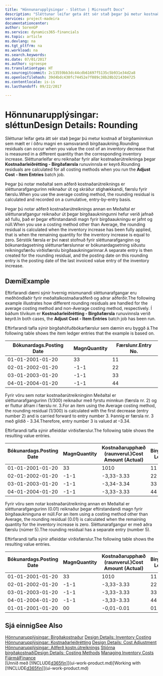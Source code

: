 ```yaml
---
title: "Hönnunarupplýsingar - Sléttun | Microsoft Docs"
description: "Sléttunar leifar geta átt sér stað þegar þú metur kostnað af birgðaminnkun sem mælt er í öðru magni en samsvarandi birgðaaukning. Sléttunarleifar eru reiknaðar fyrir allar kostnaðarútreikninga þegar **Kostnaðarleiðrétting Birgðafærsla** runuvinnsla er keyrð."
services: project-madeira
documentationcenter: 
author: SorenGP
ms.service: dynamics365-financials
ms.topic: article
ms.devlang: na
ms.tgt_pltfrm: na
ms.workload: na
ms.search.keywords: 
ms.date: 07/01/2017
ms.author: sgroespe
ms.translationtype: HT
ms.sourcegitcommit: 2c13559bb3dc44cdb61697f5135c5b931e34d2a8
ms.openlocfilehash: 39d4bdc430fc74452e7f089c38b28b3214304725
ms.contentlocale: is-is
ms.lasthandoff: 09/22/2017

---
```

# <a name="design-details-rounding"></a><span data-ttu-id="fb63d-104">Hönnunarupplýsingar: sléttun</span><span class="sxs-lookup"><span data-stu-id="fb63d-104">Design Details: Rounding</span></span>
<span data-ttu-id="fb63d-105">Sléttunar leifar geta átt sér stað þegar þú metur kostnað af birgðaminnkun sem mælt er í öðru magni en samsvarandi birgðaaukning.</span><span class="sxs-lookup"><span data-stu-id="fb63d-105">Rounding residuals can occur when you value the cost of an inventory decrease that is measured in a different quantity than the corresponding inventory increase.</span></span> <span data-ttu-id="fb63d-106">Sléttunarleifar eru reiknaðar fyrir allar kostnaðarútreikninga þegar **Kostnaðarleiðrétting - Birgðafærsla** runuvinnsla er keyrð.</span><span class="sxs-lookup"><span data-stu-id="fb63d-106">Rounding residuals are calculated for all costing methods when you run the **Adjust Cost - Item Entries** batch job.</span></span>  

 <span data-ttu-id="fb63d-107">Þegar þú notar meðaltal sem aðferð kostnaðarútreiknings er sléttunarafgangurinn reiknaður út og skráður stighækkandi, færslu fyrir færslu.</span><span class="sxs-lookup"><span data-stu-id="fb63d-107">When you use the average costing method, the rounding residual is calculated and recorded on a cumulative, entry-by-entry basis.</span></span>  

 <span data-ttu-id="fb63d-108">Þegar þú notar aðferð kostnaðarútreiknings annan en Meðaltal er sléttunarafgangur reiknaður út þegar birgðaaukningunni hefur verið jafnað að fullu, það er þegar eftirstandandi magn fyrir birgðaaukningu er jafnt og núll.</span><span class="sxs-lookup"><span data-stu-id="fb63d-108">When you use a costing method other than Average, the rounding residual is calculated when the inventory increase has been fully applied, that is when the remaining quantity for the inventory increase is equal to zero.</span></span> <span data-ttu-id="fb63d-109">Sérstök færsla er því næst stofnuð fyrir sléttunarafganginn og bókunardagsetning sléttunarfærslunnar er bókunardagsetning síðustu reikningsfærðu virðisfærslu birgðaaukningarinnar.</span><span class="sxs-lookup"><span data-stu-id="fb63d-109">A separate entry is then created for the rounding residual, and the posting date on this rounding entry is the posting date of the last invoiced value entry of the inventory increase.</span></span>  

## <a name="example"></a><span data-ttu-id="fb63d-110">Dæmi</span><span class="sxs-lookup"><span data-stu-id="fb63d-110">Example</span></span>  
 <span data-ttu-id="fb63d-111">Eftirfarandi dæmi sýnir hvernig mismunandi sléttunarafgangar eru meðhöndlaðir fyrir meðaltalkostnaðaraðferð og aðrar aðferðir.</span><span class="sxs-lookup"><span data-stu-id="fb63d-111">The following example illustrates how different rounding residuals are handled for the average costing method and non-Average costing method, respectively.</span></span> <span data-ttu-id="fb63d-112">Í báðum tilvikum er **Kostnaðarleiðrétting - Birgðafærsla** runuvinnsla verið keyrð.</span><span class="sxs-lookup"><span data-stu-id="fb63d-112">In both cases, the **Adjust Cost - Item Entries** batch job has been run.</span></span>  

 <span data-ttu-id="fb63d-113">Eftirfarandi tafla sýnir birgðahöfuðbókarfærslur sem dæmin eru byggð á.</span><span class="sxs-lookup"><span data-stu-id="fb63d-113">The following table shows the item ledger entries that the example is based on.</span></span>  

|<span data-ttu-id="fb63d-114">Bókunardags.</span><span class="sxs-lookup"><span data-stu-id="fb63d-114">Posting Date</span></span>|<span data-ttu-id="fb63d-115">Magn</span><span class="sxs-lookup"><span data-stu-id="fb63d-115">Quantity</span></span>|<span data-ttu-id="fb63d-116">Færslunr.</span><span class="sxs-lookup"><span data-stu-id="fb63d-116">Entry No.</span></span>|  
|------------------|--------------|---------------|  
|<span data-ttu-id="fb63d-117">01-01-20</span><span class="sxs-lookup"><span data-stu-id="fb63d-117">01-01-20</span></span>|<span data-ttu-id="fb63d-118">3</span><span class="sxs-lookup"><span data-stu-id="fb63d-118">3</span></span>|<span data-ttu-id="fb63d-119">1</span><span class="sxs-lookup"><span data-stu-id="fb63d-119">1</span></span>|  
|<span data-ttu-id="fb63d-120">02-01-20</span><span class="sxs-lookup"><span data-stu-id="fb63d-120">02-01-20</span></span>|<span data-ttu-id="fb63d-121">-1</span><span class="sxs-lookup"><span data-stu-id="fb63d-121">-1</span></span>|<span data-ttu-id="fb63d-122">2</span><span class="sxs-lookup"><span data-stu-id="fb63d-122">2</span></span>|  
|<span data-ttu-id="fb63d-123">03-01-20</span><span class="sxs-lookup"><span data-stu-id="fb63d-123">03-01-20</span></span>|<span data-ttu-id="fb63d-124">-1</span><span class="sxs-lookup"><span data-stu-id="fb63d-124">-1</span></span>|<span data-ttu-id="fb63d-125">3</span><span class="sxs-lookup"><span data-stu-id="fb63d-125">3</span></span>|  
|<span data-ttu-id="fb63d-126">04-01-20</span><span class="sxs-lookup"><span data-stu-id="fb63d-126">04-01-20</span></span>|<span data-ttu-id="fb63d-127">-1</span><span class="sxs-lookup"><span data-stu-id="fb63d-127">-1</span></span>|<span data-ttu-id="fb63d-128">4</span><span class="sxs-lookup"><span data-stu-id="fb63d-128">4</span></span>|  

 <span data-ttu-id="fb63d-129">Fyrir vöru sem notar kostnaðarútreikninginn Meðaltal er sléttunarafgangurinn (1/300) reiknaður með fyrstu minnkun (færsla nr. 2) og er fluttur áfram í færslu nr. 3.</span><span class="sxs-lookup"><span data-stu-id="fb63d-129">For an item using the Average costing method, the rounding residual (1/300) is calculated with the first decrease (entry number 2) and is carried forward to entry number 3.</span></span> <span data-ttu-id="fb63d-130">Þannig er færsla nr. 3 með gildið - 3.34.</span><span class="sxs-lookup"><span data-stu-id="fb63d-130">Therefore, entry number 3 is valued at –3.34.</span></span>  

 <span data-ttu-id="fb63d-131">Eftirfarandi tafla sýnir afleiddar virðisfærslur.</span><span class="sxs-lookup"><span data-stu-id="fb63d-131">The following table shows the resulting value entries.</span></span>  

|<span data-ttu-id="fb63d-132">Bókunardags.</span><span class="sxs-lookup"><span data-stu-id="fb63d-132">Posting Date</span></span>|<span data-ttu-id="fb63d-133">Magn</span><span class="sxs-lookup"><span data-stu-id="fb63d-133">Quantity</span></span>|<span data-ttu-id="fb63d-134">Kostnaðarupphæð (raunverul.)</span><span class="sxs-lookup"><span data-stu-id="fb63d-134">Cost Amount (Actual)</span></span>|<span data-ttu-id="fb63d-135">Birgðafærslunr.</span><span class="sxs-lookup"><span data-stu-id="fb63d-135">Item Ledger Entry No.</span></span>|<span data-ttu-id="fb63d-136">Færslunr.</span><span class="sxs-lookup"><span data-stu-id="fb63d-136">Entry No.</span></span>|  
|------------------|--------------|----------------------------|---------------------------|---------------|  
|<span data-ttu-id="fb63d-137">01-01-20</span><span class="sxs-lookup"><span data-stu-id="fb63d-137">01-01-20</span></span>|<span data-ttu-id="fb63d-138">3</span><span class="sxs-lookup"><span data-stu-id="fb63d-138">3</span></span>|<span data-ttu-id="fb63d-139">10</span><span class="sxs-lookup"><span data-stu-id="fb63d-139">10</span></span>|<span data-ttu-id="fb63d-140">1</span><span class="sxs-lookup"><span data-stu-id="fb63d-140">1</span></span>|<span data-ttu-id="fb63d-141">1</span><span class="sxs-lookup"><span data-stu-id="fb63d-141">1</span></span>|  
|<span data-ttu-id="fb63d-142">02-01-20</span><span class="sxs-lookup"><span data-stu-id="fb63d-142">02-01-20</span></span>|<span data-ttu-id="fb63d-143">-1</span><span class="sxs-lookup"><span data-stu-id="fb63d-143">-1</span></span>|<span data-ttu-id="fb63d-144">-3,33</span><span class="sxs-lookup"><span data-stu-id="fb63d-144">-3.33</span></span>|<span data-ttu-id="fb63d-145">2</span><span class="sxs-lookup"><span data-stu-id="fb63d-145">2</span></span>|<span data-ttu-id="fb63d-146">2</span><span class="sxs-lookup"><span data-stu-id="fb63d-146">2</span></span>|  
|<span data-ttu-id="fb63d-147">03-01-20</span><span class="sxs-lookup"><span data-stu-id="fb63d-147">03-01-20</span></span>|<span data-ttu-id="fb63d-148">-1</span><span class="sxs-lookup"><span data-stu-id="fb63d-148">-1</span></span>|<span data-ttu-id="fb63d-149">-3,34</span><span class="sxs-lookup"><span data-stu-id="fb63d-149">-3.34</span></span>|<span data-ttu-id="fb63d-150">3</span><span class="sxs-lookup"><span data-stu-id="fb63d-150">3</span></span>|<span data-ttu-id="fb63d-151">3</span><span class="sxs-lookup"><span data-stu-id="fb63d-151">3</span></span>|  
|<span data-ttu-id="fb63d-152">04-01-20</span><span class="sxs-lookup"><span data-stu-id="fb63d-152">04-01-20</span></span>|<span data-ttu-id="fb63d-153">-1</span><span class="sxs-lookup"><span data-stu-id="fb63d-153">-1</span></span>|<span data-ttu-id="fb63d-154">-3,33</span><span class="sxs-lookup"><span data-stu-id="fb63d-154">-3.33</span></span>|<span data-ttu-id="fb63d-155">4</span><span class="sxs-lookup"><span data-stu-id="fb63d-155">4</span></span>|<span data-ttu-id="fb63d-156">4</span><span class="sxs-lookup"><span data-stu-id="fb63d-156">4</span></span>|  

 <span data-ttu-id="fb63d-157">Fyrir vöru sem notar kostnaðarútreikning annan en Meðaltal er sléttunarafgangurinn (0.01) reiknaður þegar eftirstandandi magn fyrir birgðaaukninguna er núll.</span><span class="sxs-lookup"><span data-stu-id="fb63d-157">For an item using a costing method other than Average, the rounding residual (0.01) is calculated when the remaining quantity for the inventory increase is zero.</span></span> <span data-ttu-id="fb63d-158">Sléttunarafgangur er með aðra færslu (númer 5).</span><span class="sxs-lookup"><span data-stu-id="fb63d-158">The rounding residual has a separate entry (number 5).</span></span>  

 <span data-ttu-id="fb63d-159">Eftirfarandi tafla sýnir afleiddar virðisfærslur.</span><span class="sxs-lookup"><span data-stu-id="fb63d-159">The following table shows the resulting value entries.</span></span>  

|<span data-ttu-id="fb63d-160">Bókunardags.</span><span class="sxs-lookup"><span data-stu-id="fb63d-160">Posting Date</span></span>|<span data-ttu-id="fb63d-161">Magn</span><span class="sxs-lookup"><span data-stu-id="fb63d-161">Quantity</span></span>|<span data-ttu-id="fb63d-162">Kostnaðarupphæð (raunverul.)</span><span class="sxs-lookup"><span data-stu-id="fb63d-162">Cost Amount (Actual)</span></span>|<span data-ttu-id="fb63d-163">Birgðafærslunr.</span><span class="sxs-lookup"><span data-stu-id="fb63d-163">Item Ledger Entry No.</span></span>|<span data-ttu-id="fb63d-164">Færslunr.</span><span class="sxs-lookup"><span data-stu-id="fb63d-164">Entry No.</span></span>|  
|------------------|--------------|----------------------------|---------------------------|---------------|  
|<span data-ttu-id="fb63d-165">01-01-20</span><span class="sxs-lookup"><span data-stu-id="fb63d-165">01-01-20</span></span>|<span data-ttu-id="fb63d-166">3</span><span class="sxs-lookup"><span data-stu-id="fb63d-166">3</span></span>|<span data-ttu-id="fb63d-167">10</span><span class="sxs-lookup"><span data-stu-id="fb63d-167">10</span></span>|<span data-ttu-id="fb63d-168">1</span><span class="sxs-lookup"><span data-stu-id="fb63d-168">1</span></span>|<span data-ttu-id="fb63d-169">1</span><span class="sxs-lookup"><span data-stu-id="fb63d-169">1</span></span>|  
|<span data-ttu-id="fb63d-170">02-01-20</span><span class="sxs-lookup"><span data-stu-id="fb63d-170">02-01-20</span></span>|<span data-ttu-id="fb63d-171">-1</span><span class="sxs-lookup"><span data-stu-id="fb63d-171">-1</span></span>|<span data-ttu-id="fb63d-172">-3,33</span><span class="sxs-lookup"><span data-stu-id="fb63d-172">-3.33</span></span>|<span data-ttu-id="fb63d-173">2</span><span class="sxs-lookup"><span data-stu-id="fb63d-173">2</span></span>|<span data-ttu-id="fb63d-174">2</span><span class="sxs-lookup"><span data-stu-id="fb63d-174">2</span></span>|  
|<span data-ttu-id="fb63d-175">03-01-20</span><span class="sxs-lookup"><span data-stu-id="fb63d-175">03-01-20</span></span>|<span data-ttu-id="fb63d-176">-1</span><span class="sxs-lookup"><span data-stu-id="fb63d-176">-1</span></span>|<span data-ttu-id="fb63d-177">-3,33</span><span class="sxs-lookup"><span data-stu-id="fb63d-177">-3.33</span></span>|<span data-ttu-id="fb63d-178">3</span><span class="sxs-lookup"><span data-stu-id="fb63d-178">3</span></span>|<span data-ttu-id="fb63d-179">3</span><span class="sxs-lookup"><span data-stu-id="fb63d-179">3</span></span>|  
|<span data-ttu-id="fb63d-180">04-01-20</span><span class="sxs-lookup"><span data-stu-id="fb63d-180">04-01-20</span></span>|<span data-ttu-id="fb63d-181">-1</span><span class="sxs-lookup"><span data-stu-id="fb63d-181">-1</span></span>|<span data-ttu-id="fb63d-182">-3,33</span><span class="sxs-lookup"><span data-stu-id="fb63d-182">-3.33</span></span>|<span data-ttu-id="fb63d-183">4</span><span class="sxs-lookup"><span data-stu-id="fb63d-183">4</span></span>|<span data-ttu-id="fb63d-184">4</span><span class="sxs-lookup"><span data-stu-id="fb63d-184">4</span></span>|  
|<span data-ttu-id="fb63d-185">01-01-20</span><span class="sxs-lookup"><span data-stu-id="fb63d-185">01-01-20</span></span>|<span data-ttu-id="fb63d-186">0</span><span class="sxs-lookup"><span data-stu-id="fb63d-186">0</span></span>|<span data-ttu-id="fb63d-187">-0,01</span><span class="sxs-lookup"><span data-stu-id="fb63d-187">-0.01</span></span>|<span data-ttu-id="fb63d-188">0</span><span class="sxs-lookup"><span data-stu-id="fb63d-188">1</span></span>|<span data-ttu-id="fb63d-189">5</span><span class="sxs-lookup"><span data-stu-id="fb63d-189">5</span></span>|  

## <a name="see-also"></a><span data-ttu-id="fb63d-190">Sjá einnig</span><span class="sxs-lookup"><span data-stu-id="fb63d-190">See Also</span></span>  
 <span data-ttu-id="fb63d-191">[Hönnunarupplýsingar: Birgðakostnaður](design-details-inventory-costing.md) </span><span class="sxs-lookup"><span data-stu-id="fb63d-191">[Design Details: Inventory Costing](design-details-inventory-costing.md) </span></span>  
 <span data-ttu-id="fb63d-192">[Hönnunarupplýsingar: Kostnaðarleiðrétting](design-details-cost-adjustment.md) </span><span class="sxs-lookup"><span data-stu-id="fb63d-192">[Design Details: Cost Adjustment](design-details-cost-adjustment.md) </span></span>  
 <span data-ttu-id="fb63d-193">[Hönnunarupplýsingar: Aðferð kostn.útreiknings](design-details-costing-methods.md) [Stjórna birgðakostnaði](finance-manage-inventory-costs.md)</span><span class="sxs-lookup"><span data-stu-id="fb63d-193">[Design Details: Costing Methods](design-details-costing-methods.md) [Managing Inventory Costs](finance-manage-inventory-costs.md)</span></span>  
 [<span data-ttu-id="fb63d-194">Fjármál</span><span class="sxs-lookup"><span data-stu-id="fb63d-194">Finance</span></span>](finance.md)  
 <span data-ttu-id="fb63d-195">[Unnið með [!INCLUDE[d365fin](includes/d365fin_md.md)]](ui-work-product.md)</span><span class="sxs-lookup"><span data-stu-id="fb63d-195">[Working with [!INCLUDE[d365fin](includes/d365fin_md.md)]](ui-work-product.md)</span></span>

